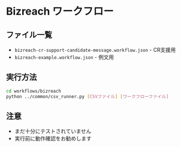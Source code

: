 # Bizreach ワークフロー

## ファイル一覧
- `bizreach-cr-support-candidate-message.workflow.json` - CR支援用
- `bizreach-example.workflow.json` - 例文用

## 実行方法
```bash
cd workflows/bizreach
python ../common/csv_runner.py [CSVファイル] [ワークフローファイル]
```

## 注意
- まだ十分にテストされていません
- 実行前に動作確認をお勧めします